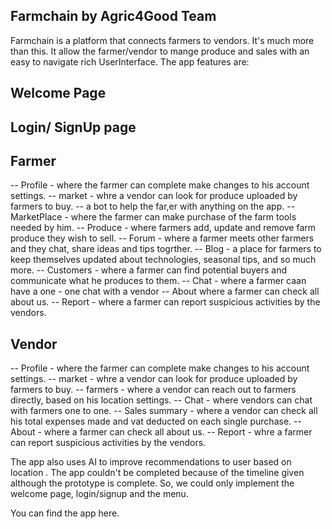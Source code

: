 ## Farmchain by Agric4Good Team

 Farmchain is a platform that connects farmers to vendors. It's much more than this. It allow the farmer/vendor to mange produce and sales with an easy to navigate rich UserInterface. 
 The app features are:
 
 ## Welcome Page
 
## Login/ SignUp page

## Farmer
-- Profile - where the farmer can complete make changes to his account settings.
-- market - whre a vendor can look for produce uploaded by farmers to buy.
--  a bot to help the far,er with anything on the app.
-- MarketPlace - where the farmer can make purchase of the farm tools needed by him.
-- Produce - where farmers add, update and remove farm produce they wish to sell.
-- Forum - where a farmer meets other farmers and they chat, share ideas and tips togrther.
-- Blog - a place for farmers to keep themselves updated about technologies, seasonal tips, and so much more.
-- Customers - where a farmer can find potential buyers and communicate what he produces to them.
-- Chat - where a farmer caan have a one - one chat with a vendor
-- About where a farmer can check all about us.
-- Report - where a farmer can report suspicious activities by the vendors.

## Vendor
-- Profile - where the farmer can complete make changes to his account settings.
-- market - whre a vendor can look for produce uploaded by farmers to buy.
-- farmers - where a vendor can reach out to farmers directly, based on his location settings.
-- Chat - where vendors can chat with farmers one to one.
-- Sales summary - where a vendor can check all his total expenses made and vat deducted on each single purchase.
-- About - where a farmer can check all about us.
-- Report - whre a farmer can report suspicious activities by the vendors.

The app also uses AI to improve recommendations to user based on location .
The app couldn't be completed because of the timeline given although the prototype is complete. So, we could only implement the welcome page, login/signup and the menu.

You can find the app here.
